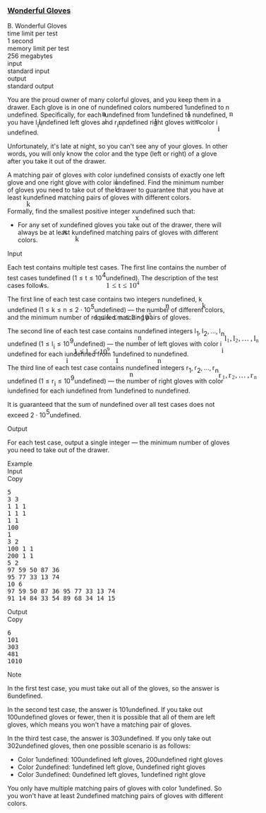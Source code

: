 <h3><a href="https://codeforces.com/contest/2096/problem/B" target="_blank" rel="noopener noreferrer">Wonderful Gloves</a></h3>
<div class="header"><div class="title">B. Wonderful Gloves</div><div class="time-limit"><div class="property-title">time limit per test</div>1 second</div><div class="memory-limit"><div class="property-title">memory limit per test</div>256 megabytes</div><div class="input-file input-standard"><div class="property-title">input</div>standard input</div><div class="output-file output-standard"><div class="property-title">output</div>standard output</div></div><div><p>You are the proud owner of many colorful gloves, and you keep them in a drawer. Each glove is in one of <span class="MathJax_Preview" style="color: inherit;"><span class="MJXp-math" id="MJXp-Span-1"><span class="MJXp-mi MJXp-italic" id="MJXp-Span-2">n</span></span></span><span class="MathJax MathJax_Processed" id="MathJax-Element-1-Frame" tabindex="0" style=""><nobr><span class="math" id="MathJax-Span-1"><span style="display: inline-block; position: relative; width: 0em; height: 0px; font-size: 122%;"><span style="position: absolute;"><span class="mrow" id="MathJax-Span-2"><span class="mi" id="MathJax-Span-3" style="font-family: MathJax_Math-italic;">n</span></span></span></span></span></nobr></span>undefined colors numbered <span class="MathJax_Preview" style="color: inherit;"><span class="MJXp-math" id="MJXp-Span-3"><span class="MJXp-mn" id="MJXp-Span-4">1</span></span></span><span class="MathJax MathJax_Processed" id="MathJax-Element-2-Frame" tabindex="0" style=""><nobr><span class="math" id="MathJax-Span-4"><span style="display: inline-block; position: relative; width: 0em; height: 0px; font-size: 122%;"><span style="position: absolute;"><span class="mrow" id="MathJax-Span-5"><span class="mn" id="MathJax-Span-6" style="font-family: MathJax_Main;">1</span></span></span></span></span></nobr></span>undefined to <span class="MathJax_Preview" style="color: inherit;"><span class="MJXp-math" id="MJXp-Span-5"><span class="MJXp-mi MJXp-italic" id="MJXp-Span-6">n</span></span></span><span class="MathJax MathJax_Processed" id="MathJax-Element-3-Frame" tabindex="0" style=""><nobr><span class="math" id="MathJax-Span-7"><span style="display: inline-block; position: relative; width: 0em; height: 0px; font-size: 122%;"><span style="position: absolute;"><span class="mrow" id="MathJax-Span-8"><span class="mi" id="MathJax-Span-9" style="font-family: MathJax_Math-italic;">n</span></span></span></span></span></nobr></span>undefined. Specifically, for each <span class="MathJax_Preview" style="color: inherit;"><span class="MJXp-math" id="MJXp-Span-7"><span class="MJXp-mi MJXp-italic" id="MJXp-Span-8">i</span></span></span><span class="MathJax MathJax_Processed" id="MathJax-Element-4-Frame" tabindex="0" style=""><nobr><span class="math" id="MathJax-Span-10"><span style="display: inline-block; position: relative; width: 0em; height: 0px; font-size: 122%;"><span style="position: absolute;"><span class="mrow" id="MathJax-Span-11"><span class="mi" id="MathJax-Span-12" style="font-family: MathJax_Math-italic;">i</span></span></span></span></span></nobr></span>undefined from <span class="MathJax_Preview" style="color: inherit;"><span class="MJXp-math" id="MJXp-Span-9"><span class="MJXp-mn" id="MJXp-Span-10">1</span></span></span><span class="MathJax MathJax_Processed" id="MathJax-Element-5-Frame" tabindex="0" style=""><nobr><span class="math" id="MathJax-Span-13"><span style="display: inline-block; position: relative; width: 0em; height: 0px; font-size: 122%;"><span style="position: absolute;"><span class="mrow" id="MathJax-Span-14"><span class="mn" id="MathJax-Span-15" style="font-family: MathJax_Main;">1</span></span></span></span></span></nobr></span>undefined to <span class="MathJax_Preview" style="color: inherit;"><span class="MJXp-math" id="MJXp-Span-11"><span class="MJXp-mi MJXp-italic" id="MJXp-Span-12">n</span></span></span><span class="MathJax MathJax_Processed" id="MathJax-Element-6-Frame" tabindex="0" style=""><nobr><span class="math" id="MathJax-Span-16"><span style="display: inline-block; position: relative; width: 0em; height: 0px; font-size: 122%;"><span style="position: absolute;"><span class="mrow" id="MathJax-Span-17"><span class="mi" id="MathJax-Span-18" style="font-family: MathJax_Math-italic;">n</span></span></span></span></span></nobr></span>undefined, you have <span class="MathJax_Preview" style="color: inherit;"><span class="MJXp-math" id="MJXp-Span-13"><span class="MJXp-msubsup" id="MJXp-Span-14"><span class="MJXp-mi MJXp-italic" id="MJXp-Span-15" style="margin-right: 0.05em;">l</span><span class="MJXp-mi MJXp-italic MJXp-script" id="MJXp-Span-16" style="vertical-align: -0.4em;">i</span></span></span></span><span class="MathJax MathJax_Processed" id="MathJax-Element-7-Frame" tabindex="0" style=""><nobr><span class="math" id="MathJax-Span-19"><span style="display: inline-block; position: relative; width: 0em; height: 0px; font-size: 122%;"><span style="position: absolute;"><span class="mrow" id="MathJax-Span-20"><span class="msubsup" id="MathJax-Span-21"><span style="display: inline-block; position: relative; width: 0.647em; height: 0px;"><span style="position: absolute; clip: rect(3.106em, 1000.3em, 4.16em, -999.997em); top: -3.978em; left: 0em;"><span class="mi" id="MathJax-Span-22" style="font-family: MathJax_Math-italic;">l</span><span style="display: inline-block; width: 0px; height: 3.984em;"></span></span><span style="position: absolute; top: -3.803em; left: 0.296em;"><span class="mi" id="MathJax-Span-23" style="font-size: 70.7%; font-family: MathJax_Math-italic;">i</span><span style="display: inline-block; width: 0px; height: 3.984em;"></span></span></span></span></span></span></span></span></nobr></span>undefined left gloves and <span class="MathJax_Preview" style="color: inherit;"><span class="MJXp-math" id="MJXp-Span-17"><span class="MJXp-msubsup" id="MJXp-Span-18"><span class="MJXp-mi MJXp-italic" id="MJXp-Span-19" style="margin-right: 0.05em;">r</span><span class="MJXp-mi MJXp-italic MJXp-script" id="MJXp-Span-20" style="vertical-align: -0.4em;">i</span></span></span></span><span class="MathJax MathJax_Processed" id="MathJax-Element-8-Frame" tabindex="0" style=""><nobr><span class="math" id="MathJax-Span-24"><span style="display: inline-block; position: relative; width: 0em; height: 0px; font-size: 122%;"><span style="position: absolute;"><span class="mrow" id="MathJax-Span-25"><span class="msubsup" id="MathJax-Span-26"><span style="display: inline-block; position: relative; width: 0.764em; height: 0px;"><span style="position: absolute; clip: rect(3.34em, 1000.41em, 4.16em, -999.997em); top: -3.978em; left: 0em;"><span class="mi" id="MathJax-Span-27" style="font-family: MathJax_Math-italic;">r</span><span style="display: inline-block; width: 0px; height: 3.984em;"></span></span><span style="position: absolute; top: -3.803em; left: 0.471em;"><span class="mi" id="MathJax-Span-28" style="font-size: 70.7%; font-family: MathJax_Math-italic;">i</span><span style="display: inline-block; width: 0px; height: 3.984em;"></span></span></span></span></span></span></span></span></nobr></span>undefined right gloves with color <span class="MathJax_Preview" style="color: inherit;"><span class="MJXp-math" id="MJXp-Span-21"><span class="MJXp-mi MJXp-italic" id="MJXp-Span-22">i</span></span></span><span class="MathJax MathJax_Processed" id="MathJax-Element-9-Frame" tabindex="0" style=""><nobr><span class="math" id="MathJax-Span-29"><span style="display: inline-block; position: relative; width: 0em; height: 0px; font-size: 122%;"><span style="position: absolute;"><span class="mrow" id="MathJax-Span-30"><span class="mi" id="MathJax-Span-31" style="font-family: MathJax_Math-italic;">i</span></span></span></span></span></nobr></span>undefined.</p><p>Unfortunately, it's late at night, so <span class="tex-font-style-bf">you can't see any of your gloves</span>. In other words, you will only know the color and the type (left or right) of a glove <span class="tex-font-style-bf">after</span> you take it out of the drawer.</p><p>A matching pair of gloves with color <span class="MathJax_Preview" style="color: inherit;"><span class="MJXp-math" id="MJXp-Span-23"><span class="MJXp-mi MJXp-italic" id="MJXp-Span-24">i</span></span></span><span class="MathJax MathJax_Processed" id="MathJax-Element-10-Frame" tabindex="0" style=""><nobr><span class="math" id="MathJax-Span-32"><span style="display: inline-block; position: relative; width: 0em; height: 0px; font-size: 122%;"><span style="position: absolute;"><span class="mrow" id="MathJax-Span-33"><span class="mi" id="MathJax-Span-34" style="font-family: MathJax_Math-italic;">i</span></span></span></span></span></nobr></span>undefined consists of exactly one left glove and one right glove with color <span class="MathJax_Preview" style="color: inherit;"><span class="MJXp-math" id="MJXp-Span-25"><span class="MJXp-mi MJXp-italic" id="MJXp-Span-26">i</span></span></span><span class="MathJax MathJax_Processed" id="MathJax-Element-11-Frame" tabindex="0" style=""><nobr><span class="math" id="MathJax-Span-35"><span style="display: inline-block; position: relative; width: 0em; height: 0px; font-size: 122%;"><span style="position: absolute;"><span class="mrow" id="MathJax-Span-36"><span class="mi" id="MathJax-Span-37" style="font-family: MathJax_Math-italic;">i</span></span></span></span></span></nobr></span>undefined. Find the minimum number of gloves you need to take out of the drawer to <span class="tex-font-style-bf">guarantee</span> that you have <span class="tex-font-style-bf">at least</span> <span class="MathJax_Preview" style="color: inherit;"><span class="MJXp-math" id="MJXp-Span-27"><span class="MJXp-mi MJXp-italic" id="MJXp-Span-28">k</span></span></span><span class="MathJax MathJax_Processed" id="MathJax-Element-12-Frame" tabindex="0" style=""><nobr><span class="math" id="MathJax-Span-38"><span style="display: inline-block; position: relative; width: 0em; height: 0px; font-size: 122%;"><span style="position: absolute;"><span class="mrow" id="MathJax-Span-39"><span class="mi" id="MathJax-Span-40" style="font-family: MathJax_Math-italic;">k</span></span></span></span></span></nobr></span>undefined matching pairs of gloves with <span class="tex-font-style-bf">different</span> colors.</p><p>Formally, find the smallest positive integer <span class="MathJax_Preview" style="color: inherit;"><span class="MJXp-math" id="MJXp-Span-29"><span class="MJXp-mi MJXp-italic" id="MJXp-Span-30">x</span></span></span><span class="MathJax MathJax_Processed" id="MathJax-Element-13-Frame" tabindex="0" style=""><nobr><span class="math" id="MathJax-Span-41"><span style="display: inline-block; position: relative; width: 0em; height: 0px; font-size: 122%;"><span style="position: absolute;"><span class="mrow" id="MathJax-Span-42"><span class="mi" id="MathJax-Span-43" style="font-family: MathJax_Math-italic;">x</span></span></span></span></span></nobr></span>undefined such that:</p><ul> <li> For any set of <span class="MathJax_Preview" style="color: inherit;"><span class="MJXp-math" id="MJXp-Span-31"><span class="MJXp-mi MJXp-italic" id="MJXp-Span-32">x</span></span></span><span class="MathJax MathJax_Processed" id="MathJax-Element-14-Frame" tabindex="0" style=""><nobr><span class="math" id="MathJax-Span-44"><span style="display: inline-block; position: relative; width: 0em; height: 0px; font-size: 122%;"><span style="position: absolute;"><span class="mrow" id="MathJax-Span-45"><span class="mi" id="MathJax-Span-46" style="font-family: MathJax_Math-italic;">x</span></span></span></span></span></nobr></span>undefined gloves you take out of the drawer, there will always be at least <span class="MathJax_Preview" style="color: inherit;"><span class="MJXp-math" id="MJXp-Span-33"><span class="MJXp-mi MJXp-italic" id="MJXp-Span-34">k</span></span></span><span class="MathJax MathJax_Processed" id="MathJax-Element-15-Frame" tabindex="0" style=""><nobr><span class="math" id="MathJax-Span-47"><span style="display: inline-block; position: relative; width: 0em; height: 0px; font-size: 122%;"><span style="position: absolute;"><span class="mrow" id="MathJax-Span-48"><span class="mi" id="MathJax-Span-49" style="font-family: MathJax_Math-italic;">k</span></span></span></span></span></nobr></span>undefined matching pairs of gloves with different colors. </li></ul></div><div class="input-specification"><div class="section-title">Input</div><p>Each test contains multiple test cases. The first line contains the number of test cases <span class="MathJax_Preview" style="color: inherit;"><span class="MJXp-math" id="MJXp-Span-35"><span class="MJXp-mi MJXp-italic" id="MJXp-Span-36">t</span></span></span><span class="MathJax MathJax_Processed" id="MathJax-Element-16-Frame" tabindex="0" style=""><nobr><span class="math" id="MathJax-Span-50"><span style="display: inline-block; position: relative; width: 0em; height: 0px; font-size: 122%;"><span style="position: absolute;"><span class="mrow" id="MathJax-Span-51"><span class="mi" id="MathJax-Span-52" style="font-family: MathJax_Math-italic;">t</span></span></span></span></span></nobr></span>undefined (<span class="MathJax_Preview" style="color: inherit;"><span class="MJXp-math" id="MJXp-Span-37"><span class="MJXp-mn" id="MJXp-Span-38">1</span><span class="MJXp-mo" id="MJXp-Span-39" style="margin-left: 0.333em; margin-right: 0.333em;">≤</span><span class="MJXp-mi MJXp-italic" id="MJXp-Span-40">t</span><span class="MJXp-mo" id="MJXp-Span-41" style="margin-left: 0.333em; margin-right: 0.333em;">≤</span><span class="MJXp-msubsup" id="MJXp-Span-42"><span class="MJXp-mn" id="MJXp-Span-43" style="margin-right: 0.05em;">10</span><span class="MJXp-mn MJXp-script" id="MJXp-Span-44" style="vertical-align: 0.5em;">4</span></span></span></span><span class="MathJax MathJax_Processed" id="MathJax-Element-17-Frame" tabindex="0" style=""><nobr><span class="math" id="MathJax-Span-53"><span style="display: inline-block; position: relative; width: 0em; height: 0px; font-size: 122%;"><span style="position: absolute;"><span class="mrow" id="MathJax-Span-54"><span class="mn" id="MathJax-Span-55" style="font-family: MathJax_Main;">1</span><span class="mo" id="MathJax-Span-56" style="font-family: MathJax_Main; padding-left: 0.296em;">≤</span><span class="mi" id="MathJax-Span-57" style="font-family: MathJax_Math-italic; padding-left: 0.296em;">t</span><span class="mo" id="MathJax-Span-58" style="font-family: MathJax_Main; padding-left: 0.296em;">≤</span><span class="msubsup" id="MathJax-Span-59" style="padding-left: 0.296em;"><span style="display: inline-block; position: relative; width: 1.408em; height: 0px;"><span style="position: absolute; clip: rect(3.165em, 1000.94em, 4.16em, -999.997em); top: -3.978em; left: 0em;"><span class="mn" id="MathJax-Span-60" style="font-family: MathJax_Main;">10</span><span style="display: inline-block; width: 0px; height: 3.984em;"></span></span><span style="position: absolute; top: -4.388em; left: 0.998em;"><span class="mn" id="MathJax-Span-61" style="font-size: 70.7%; font-family: MathJax_Main;">4</span><span style="display: inline-block; width: 0px; height: 3.984em;"></span></span></span></span></span></span></span></span></nobr></span>undefined). The description of the test cases follows. </p><p>The first line of each test case contains two integers <span class="MathJax_Preview" style="color: inherit;"><span class="MJXp-math" id="MJXp-Span-45"><span class="MJXp-mi MJXp-italic" id="MJXp-Span-46">n</span></span></span><span class="MathJax MathJax_Processed" id="MathJax-Element-18-Frame" tabindex="0" style=""><nobr><span class="math" id="MathJax-Span-62"><span style="display: inline-block; position: relative; width: 0em; height: 0px; font-size: 122%;"><span style="position: absolute;"><span class="mrow" id="MathJax-Span-63"><span class="mi" id="MathJax-Span-64" style="font-family: MathJax_Math-italic;">n</span></span></span></span></span></nobr></span>undefined, <span class="MathJax_Preview" style="color: inherit;"><span class="MJXp-math" id="MJXp-Span-47"><span class="MJXp-mi MJXp-italic" id="MJXp-Span-48">k</span></span></span><span class="MathJax MathJax_Processed" id="MathJax-Element-19-Frame" tabindex="0" style=""><nobr><span class="math" id="MathJax-Span-65"><span style="display: inline-block; position: relative; width: 0em; height: 0px; font-size: 122%;"><span style="position: absolute;"><span class="mrow" id="MathJax-Span-66"><span class="mi" id="MathJax-Span-67" style="font-family: MathJax_Math-italic;">k</span></span></span></span></span></nobr></span>undefined (<span class="MathJax_Preview" style="color: inherit;"><span class="MJXp-math" id="MJXp-Span-49"><span class="MJXp-mn" id="MJXp-Span-50">1</span><span class="MJXp-mo" id="MJXp-Span-51" style="margin-left: 0.333em; margin-right: 0.333em;">≤</span><span class="MJXp-mi MJXp-italic" id="MJXp-Span-52">k</span><span class="MJXp-mo" id="MJXp-Span-53" style="margin-left: 0.333em; margin-right: 0.333em;">≤</span><span class="MJXp-mi MJXp-italic" id="MJXp-Span-54">n</span><span class="MJXp-mo" id="MJXp-Span-55" style="margin-left: 0.333em; margin-right: 0.333em;">≤</span><span class="MJXp-mn" id="MJXp-Span-56">2</span><span class="MJXp-mo" id="MJXp-Span-57" style="margin-left: 0.267em; margin-right: 0.267em;">⋅</span><span class="MJXp-msubsup" id="MJXp-Span-58"><span class="MJXp-mn" id="MJXp-Span-59" style="margin-right: 0.05em;">10</span><span class="MJXp-mn MJXp-script" id="MJXp-Span-60" style="vertical-align: 0.5em;">5</span></span></span></span><span class="MathJax MathJax_Processed" id="MathJax-Element-20-Frame" tabindex="0" style=""><nobr><span class="math" id="MathJax-Span-68"><span style="display: inline-block; position: relative; width: 0em; height: 0px; font-size: 122%;"><span style="position: absolute;"><span class="mrow" id="MathJax-Span-69"><span class="mn" id="MathJax-Span-70" style="font-family: MathJax_Main;">1</span><span class="mo" id="MathJax-Span-71" style="font-family: MathJax_Main; padding-left: 0.296em;">≤</span><span class="mi" id="MathJax-Span-72" style="font-family: MathJax_Math-italic; padding-left: 0.296em;">k</span><span class="mo" id="MathJax-Span-73" style="font-family: MathJax_Main; padding-left: 0.296em;">≤</span><span class="mi" id="MathJax-Span-74" style="font-family: MathJax_Math-italic; padding-left: 0.296em;">n</span><span class="mo" id="MathJax-Span-75" style="font-family: MathJax_Main; padding-left: 0.296em;">≤</span><span class="mn" id="MathJax-Span-76" style="font-family: MathJax_Main; padding-left: 0.296em;">2</span><span class="mo" id="MathJax-Span-77" style="font-family: MathJax_Main; padding-left: 0.237em;">⋅</span><span class="msubsup" id="MathJax-Span-78" style="padding-left: 0.237em;"><span style="display: inline-block; position: relative; width: 1.408em; height: 0px;"><span style="position: absolute; clip: rect(3.165em, 1000.94em, 4.16em, -999.997em); top: -3.978em; left: 0em;"><span class="mn" id="MathJax-Span-79" style="font-family: MathJax_Main;">10</span><span style="display: inline-block; width: 0px; height: 3.984em;"></span></span><span style="position: absolute; top: -4.388em; left: 0.998em;"><span class="mn" id="MathJax-Span-80" style="font-size: 70.7%; font-family: MathJax_Main;">5</span><span style="display: inline-block; width: 0px; height: 3.984em;"></span></span></span></span></span></span></span></span></nobr></span>undefined)&nbsp;— the number of different colors, and the minimum number of required matching pairs of gloves.</p><p>The second line of each test case contains <span class="MathJax_Preview" style="color: inherit;"><span class="MJXp-math" id="MJXp-Span-61"><span class="MJXp-mi MJXp-italic" id="MJXp-Span-62">n</span></span></span><span class="MathJax MathJax_Processed" id="MathJax-Element-21-Frame" tabindex="0" style=""><nobr><span class="math" id="MathJax-Span-81"><span style="display: inline-block; position: relative; width: 0em; height: 0px; font-size: 122%;"><span style="position: absolute;"><span class="mrow" id="MathJax-Span-82"><span class="mi" id="MathJax-Span-83" style="font-family: MathJax_Math-italic;">n</span></span></span></span></span></nobr></span>undefined integers <span class="MathJax_Preview" style="color: inherit;"><span class="MJXp-math" id="MJXp-Span-63"><span class="MJXp-msubsup" id="MJXp-Span-64"><span class="MJXp-mi MJXp-italic" id="MJXp-Span-65" style="margin-right: 0.05em;">l</span><span class="MJXp-mn MJXp-script" id="MJXp-Span-66" style="vertical-align: -0.4em;">1</span></span><span class="MJXp-mo" id="MJXp-Span-67" style="margin-left: 0em; margin-right: 0.222em;">,</span><span class="MJXp-msubsup" id="MJXp-Span-68"><span class="MJXp-mi MJXp-italic" id="MJXp-Span-69" style="margin-right: 0.05em;">l</span><span class="MJXp-mn MJXp-script" id="MJXp-Span-70" style="vertical-align: -0.4em;">2</span></span><span class="MJXp-mo" id="MJXp-Span-71" style="margin-left: 0em; margin-right: 0.222em;">,</span><span class="MJXp-mo" id="MJXp-Span-72" style="margin-left: 0em; margin-right: 0em;">…</span><span class="MJXp-mo" id="MJXp-Span-73" style="margin-left: 0em; margin-right: 0.222em;">,</span><span class="MJXp-msubsup" id="MJXp-Span-74"><span class="MJXp-mi MJXp-italic" id="MJXp-Span-75" style="margin-right: 0.05em;">l</span><span class="MJXp-mi MJXp-italic MJXp-script" id="MJXp-Span-76" style="vertical-align: -0.4em;">n</span></span></span></span><span class="MathJax MathJax_Processed" id="MathJax-Element-22-Frame" tabindex="0" style=""><nobr><span class="math" id="MathJax-Span-84"><span style="display: inline-block; position: relative; width: 0em; height: 0px; font-size: 122%;"><span style="position: absolute;"><span class="mrow" id="MathJax-Span-85"><span class="msubsup" id="MathJax-Span-86"><span style="display: inline-block; position: relative; width: 0.706em; height: 0px;"><span style="position: absolute; clip: rect(3.106em, 1000.3em, 4.16em, -999.997em); top: -3.978em; left: 0em;"><span class="mi" id="MathJax-Span-87" style="font-family: MathJax_Math-italic;">l</span><span style="display: inline-block; width: 0px; height: 3.984em;"></span></span><span style="position: absolute; top: -3.803em; left: 0.296em;"><span class="mn" id="MathJax-Span-88" style="font-size: 70.7%; font-family: MathJax_Main;">1</span><span style="display: inline-block; width: 0px; height: 3.984em;"></span></span></span></span><span class="mo" id="MathJax-Span-89" style="font-family: MathJax_Main;">,</span><span class="msubsup" id="MathJax-Span-90" style="padding-left: 0.179em;"><span style="display: inline-block; position: relative; width: 0.706em; height: 0px;"><span style="position: absolute; clip: rect(3.106em, 1000.3em, 4.16em, -999.997em); top: -3.978em; left: 0em;"><span class="mi" id="MathJax-Span-91" style="font-family: MathJax_Math-italic;">l</span><span style="display: inline-block; width: 0px; height: 3.984em;"></span></span><span style="position: absolute; top: -3.803em; left: 0.296em;"><span class="mn" id="MathJax-Span-92" style="font-size: 70.7%; font-family: MathJax_Main;">2</span><span style="display: inline-block; width: 0px; height: 3.984em;"></span></span></span></span><span class="mo" id="MathJax-Span-93" style="font-family: MathJax_Main;">,</span><span class="mo" id="MathJax-Span-94" style="font-family: MathJax_Main; padding-left: 0.179em;">…</span><span class="mo" id="MathJax-Span-95" style="font-family: MathJax_Main; padding-left: 0.179em;">,</span><span class="msubsup" id="MathJax-Span-96" style="padding-left: 0.179em;"><span style="display: inline-block; position: relative; width: 0.823em; height: 0px;"><span style="position: absolute; clip: rect(3.106em, 1000.3em, 4.16em, -999.997em); top: -3.978em; left: 0em;"><span class="mi" id="MathJax-Span-97" style="font-family: MathJax_Math-italic;">l</span><span style="display: inline-block; width: 0px; height: 3.984em;"></span></span><span style="position: absolute; top: -3.803em; left: 0.296em;"><span class="mi" id="MathJax-Span-98" style="font-size: 70.7%; font-family: MathJax_Math-italic;">n</span><span style="display: inline-block; width: 0px; height: 3.984em;"></span></span></span></span></span></span></span></span></nobr></span>undefined (<span class="MathJax_Preview" style="color: inherit;"><span class="MJXp-math" id="MJXp-Span-77"><span class="MJXp-mn" id="MJXp-Span-78">1</span><span class="MJXp-mo" id="MJXp-Span-79" style="margin-left: 0.333em; margin-right: 0.333em;">≤</span><span class="MJXp-msubsup" id="MJXp-Span-80"><span class="MJXp-mi MJXp-italic" id="MJXp-Span-81" style="margin-right: 0.05em;">l</span><span class="MJXp-mi MJXp-italic MJXp-script" id="MJXp-Span-82" style="vertical-align: -0.4em;">i</span></span><span class="MJXp-mo" id="MJXp-Span-83" style="margin-left: 0.333em; margin-right: 0.333em;">≤</span><span class="MJXp-msubsup" id="MJXp-Span-84"><span class="MJXp-mn" id="MJXp-Span-85" style="margin-right: 0.05em;">10</span><span class="MJXp-mn MJXp-script" id="MJXp-Span-86" style="vertical-align: 0.5em;">9</span></span></span></span><span class="MathJax MathJax_Processed" id="MathJax-Element-23-Frame" tabindex="0" style=""><nobr><span class="math" id="MathJax-Span-99"><span style="display: inline-block; position: relative; width: 0em; height: 0px; font-size: 122%;"><span style="position: absolute;"><span class="mrow" id="MathJax-Span-100"><span class="mn" id="MathJax-Span-101" style="font-family: MathJax_Main;">1</span><span class="mo" id="MathJax-Span-102" style="font-family: MathJax_Main; padding-left: 0.296em;">≤</span><span class="msubsup" id="MathJax-Span-103" style="padding-left: 0.296em;"><span style="display: inline-block; position: relative; width: 0.647em; height: 0px;"><span style="position: absolute; clip: rect(3.106em, 1000.3em, 4.16em, -999.997em); top: -3.978em; left: 0em;"><span class="mi" id="MathJax-Span-104" style="font-family: MathJax_Math-italic;">l</span><span style="display: inline-block; width: 0px; height: 3.984em;"></span></span><span style="position: absolute; top: -3.803em; left: 0.296em;"><span class="mi" id="MathJax-Span-105" style="font-size: 70.7%; font-family: MathJax_Math-italic;">i</span><span style="display: inline-block; width: 0px; height: 3.984em;"></span></span></span></span><span class="mo" id="MathJax-Span-106" style="font-family: MathJax_Main; padding-left: 0.296em;">≤</span><span class="msubsup" id="MathJax-Span-107" style="padding-left: 0.296em;"><span style="display: inline-block; position: relative; width: 1.408em; height: 0px;"><span style="position: absolute; clip: rect(3.165em, 1000.94em, 4.16em, -999.997em); top: -3.978em; left: 0em;"><span class="mn" id="MathJax-Span-108" style="font-family: MathJax_Main;">10</span><span style="display: inline-block; width: 0px; height: 3.984em;"></span></span><span style="position: absolute; top: -4.388em; left: 0.998em;"><span class="mn" id="MathJax-Span-109" style="font-size: 70.7%; font-family: MathJax_Main;">9</span><span style="display: inline-block; width: 0px; height: 3.984em;"></span></span></span></span></span></span></span></span></nobr></span>undefined)&nbsp;— the number of left gloves with color <span class="MathJax_Preview" style="color: inherit;"><span class="MJXp-math" id="MJXp-Span-87"><span class="MJXp-mi MJXp-italic" id="MJXp-Span-88">i</span></span></span><span class="MathJax MathJax_Processed" id="MathJax-Element-24-Frame" tabindex="0" style=""><nobr><span class="math" id="MathJax-Span-110"><span style="display: inline-block; position: relative; width: 0em; height: 0px; font-size: 122%;"><span style="position: absolute;"><span class="mrow" id="MathJax-Span-111"><span class="mi" id="MathJax-Span-112" style="font-family: MathJax_Math-italic;">i</span></span></span></span></span></nobr></span>undefined for each <span class="MathJax_Preview" style="color: inherit;"><span class="MJXp-math" id="MJXp-Span-89"><span class="MJXp-mi MJXp-italic" id="MJXp-Span-90">i</span></span></span><span class="MathJax MathJax_Processed" id="MathJax-Element-25-Frame" tabindex="0" style=""><nobr><span class="math" id="MathJax-Span-113"><span style="display: inline-block; position: relative; width: 0em; height: 0px; font-size: 122%;"><span style="position: absolute;"><span class="mrow" id="MathJax-Span-114"><span class="mi" id="MathJax-Span-115" style="font-family: MathJax_Math-italic;">i</span></span></span></span></span></nobr></span>undefined from <span class="MathJax_Preview" style="color: inherit;"><span class="MJXp-math" id="MJXp-Span-91"><span class="MJXp-mn" id="MJXp-Span-92">1</span></span></span><span class="MathJax MathJax_Processed" id="MathJax-Element-26-Frame" tabindex="0" style=""><nobr><span class="math" id="MathJax-Span-116"><span style="display: inline-block; position: relative; width: 0em; height: 0px; font-size: 122%;"><span style="position: absolute;"><span class="mrow" id="MathJax-Span-117"><span class="mn" id="MathJax-Span-118" style="font-family: MathJax_Main;">1</span></span></span></span></span></nobr></span>undefined to <span class="MathJax_Preview" style="color: inherit;"><span class="MJXp-math" id="MJXp-Span-93"><span class="MJXp-mi MJXp-italic" id="MJXp-Span-94">n</span></span></span><span class="MathJax MathJax_Processed" id="MathJax-Element-27-Frame" tabindex="0" style=""><nobr><span class="math" id="MathJax-Span-119"><span style="display: inline-block; position: relative; width: 0em; height: 0px; font-size: 122%;"><span style="position: absolute;"><span class="mrow" id="MathJax-Span-120"><span class="mi" id="MathJax-Span-121" style="font-family: MathJax_Math-italic;">n</span></span></span></span></span></nobr></span>undefined.</p><p>The third line of each test case contains <span class="MathJax_Preview" style="color: inherit;"><span class="MJXp-math" id="MJXp-Span-95"><span class="MJXp-mi MJXp-italic" id="MJXp-Span-96">n</span></span></span><span class="MathJax MathJax_Processed" id="MathJax-Element-28-Frame" tabindex="0" style=""><nobr><span class="math" id="MathJax-Span-122"><span style="display: inline-block; position: relative; width: 0em; height: 0px; font-size: 122%;"><span style="position: absolute;"><span class="mrow" id="MathJax-Span-123"><span class="mi" id="MathJax-Span-124" style="font-family: MathJax_Math-italic;">n</span></span></span></span></span></nobr></span>undefined integers <span class="MathJax_Preview" style="color: inherit;"><span class="MJXp-math" id="MJXp-Span-97"><span class="MJXp-msubsup" id="MJXp-Span-98"><span class="MJXp-mi MJXp-italic" id="MJXp-Span-99" style="margin-right: 0.05em;">r</span><span class="MJXp-mn MJXp-script" id="MJXp-Span-100" style="vertical-align: -0.4em;">1</span></span><span class="MJXp-mo" id="MJXp-Span-101" style="margin-left: 0em; margin-right: 0.222em;">,</span><span class="MJXp-msubsup" id="MJXp-Span-102"><span class="MJXp-mi MJXp-italic" id="MJXp-Span-103" style="margin-right: 0.05em;">r</span><span class="MJXp-mn MJXp-script" id="MJXp-Span-104" style="vertical-align: -0.4em;">2</span></span><span class="MJXp-mo" id="MJXp-Span-105" style="margin-left: 0em; margin-right: 0.222em;">,</span><span class="MJXp-mo" id="MJXp-Span-106" style="margin-left: 0em; margin-right: 0em;">…</span><span class="MJXp-mo" id="MJXp-Span-107" style="margin-left: 0em; margin-right: 0.222em;">,</span><span class="MJXp-msubsup" id="MJXp-Span-108"><span class="MJXp-mi MJXp-italic" id="MJXp-Span-109" style="margin-right: 0.05em;">r</span><span class="MJXp-mi MJXp-italic MJXp-script" id="MJXp-Span-110" style="vertical-align: -0.4em;">n</span></span></span></span><span class="MathJax MathJax_Processed" id="MathJax-Element-29-Frame" tabindex="0" style=""><nobr><span class="math" id="MathJax-Span-125"><span style="display: inline-block; position: relative; width: 0em; height: 0px; font-size: 122%;"><span style="position: absolute;"><span class="mrow" id="MathJax-Span-126"><span class="msubsup" id="MathJax-Span-127"><span style="display: inline-block; position: relative; width: 0.881em; height: 0px;"><span style="position: absolute; clip: rect(3.34em, 1000.41em, 4.16em, -999.997em); top: -3.978em; left: 0em;"><span class="mi" id="MathJax-Span-128" style="font-family: MathJax_Math-italic;">r</span><span style="display: inline-block; width: 0px; height: 3.984em;"></span></span><span style="position: absolute; top: -3.803em; left: 0.471em;"><span class="mn" id="MathJax-Span-129" style="font-size: 70.7%; font-family: MathJax_Main;">1</span><span style="display: inline-block; width: 0px; height: 3.984em;"></span></span></span></span><span class="mo" id="MathJax-Span-130" style="font-family: MathJax_Main;">,</span><span class="msubsup" id="MathJax-Span-131" style="padding-left: 0.179em;"><span style="display: inline-block; position: relative; width: 0.881em; height: 0px;"><span style="position: absolute; clip: rect(3.34em, 1000.41em, 4.16em, -999.997em); top: -3.978em; left: 0em;"><span class="mi" id="MathJax-Span-132" style="font-family: MathJax_Math-italic;">r</span><span style="display: inline-block; width: 0px; height: 3.984em;"></span></span><span style="position: absolute; top: -3.803em; left: 0.471em;"><span class="mn" id="MathJax-Span-133" style="font-size: 70.7%; font-family: MathJax_Main;">2</span><span style="display: inline-block; width: 0px; height: 3.984em;"></span></span></span></span><span class="mo" id="MathJax-Span-134" style="font-family: MathJax_Main;">,</span><span class="mo" id="MathJax-Span-135" style="font-family: MathJax_Main; padding-left: 0.179em;">…</span><span class="mo" id="MathJax-Span-136" style="font-family: MathJax_Main; padding-left: 0.179em;">,</span><span class="msubsup" id="MathJax-Span-137" style="padding-left: 0.179em;"><span style="display: inline-block; position: relative; width: 0.94em; height: 0px;"><span style="position: absolute; clip: rect(3.34em, 1000.41em, 4.16em, -999.997em); top: -3.978em; left: 0em;"><span class="mi" id="MathJax-Span-138" style="font-family: MathJax_Math-italic;">r</span><span style="display: inline-block; width: 0px; height: 3.984em;"></span></span><span style="position: absolute; top: -3.803em; left: 0.471em;"><span class="mi" id="MathJax-Span-139" style="font-size: 70.7%; font-family: MathJax_Math-italic;">n</span><span style="display: inline-block; width: 0px; height: 3.984em;"></span></span></span></span></span></span></span></span></nobr></span>undefined (<span class="MathJax_Preview" style="color: inherit;"><span class="MJXp-math" id="MJXp-Span-111"><span class="MJXp-mn" id="MJXp-Span-112">1</span><span class="MJXp-mo" id="MJXp-Span-113" style="margin-left: 0.333em; margin-right: 0.333em;">≤</span><span class="MJXp-msubsup" id="MJXp-Span-114"><span class="MJXp-mi MJXp-italic" id="MJXp-Span-115" style="margin-right: 0.05em;">r</span><span class="MJXp-mi MJXp-italic MJXp-script" id="MJXp-Span-116" style="vertical-align: -0.4em;">i</span></span><span class="MJXp-mo" id="MJXp-Span-117" style="margin-left: 0.333em; margin-right: 0.333em;">≤</span><span class="MJXp-msubsup" id="MJXp-Span-118"><span class="MJXp-mn" id="MJXp-Span-119" style="margin-right: 0.05em;">10</span><span class="MJXp-mn MJXp-script" id="MJXp-Span-120" style="vertical-align: 0.5em;">9</span></span></span></span><span class="MathJax MathJax_Processing" id="MathJax-Element-30-Frame" tabindex="0"></span>undefined)&nbsp;— the number of right gloves with color <span class="MathJax_Preview" style="color: inherit;"><span class="MJXp-math" id="MJXp-Span-121"><span class="MJXp-mi MJXp-italic" id="MJXp-Span-122">i</span></span></span><span class="MathJax MathJax_Processing" id="MathJax-Element-31-Frame" tabindex="0"></span>undefined for each <span class="MathJax_Preview" style="color: inherit;"><span class="MJXp-math" id="MJXp-Span-123"><span class="MJXp-mi MJXp-italic" id="MJXp-Span-124">i</span></span></span><span class="MathJax MathJax_Processing" id="MathJax-Element-32-Frame" tabindex="0"></span>undefined from <span class="MathJax_Preview" style="color: inherit;"><span class="MJXp-math" id="MJXp-Span-125"><span class="MJXp-mn" id="MJXp-Span-126">1</span></span></span><span class="MathJax MathJax_Processing" id="MathJax-Element-33-Frame" tabindex="0"></span>undefined to <span class="MathJax_Preview" style="color: inherit;"><span class="MJXp-math" id="MJXp-Span-127"><span class="MJXp-mi MJXp-italic" id="MJXp-Span-128">n</span></span></span><span class="MathJax MathJax_Processing" id="MathJax-Element-34-Frame" tabindex="0"></span>undefined.</p><p>It is guaranteed that the sum of <span class="MathJax_Preview" style="color: inherit;"><span class="MJXp-math" id="MJXp-Span-129"><span class="MJXp-mi MJXp-italic" id="MJXp-Span-130">n</span></span></span><span class="MathJax MathJax_Processing" id="MathJax-Element-35-Frame" tabindex="0"></span>undefined over all test cases does not exceed <span class="MathJax_Preview" style="color: inherit;"><span class="MJXp-math" id="MJXp-Span-131"><span class="MJXp-mn" id="MJXp-Span-132">2</span><span class="MJXp-mo" id="MJXp-Span-133" style="margin-left: 0.267em; margin-right: 0.267em;">⋅</span><span class="MJXp-msubsup" id="MJXp-Span-134"><span class="MJXp-mn" id="MJXp-Span-135" style="margin-right: 0.05em;">10</span><span class="MJXp-mn MJXp-script" id="MJXp-Span-136" style="vertical-align: 0.5em;">5</span></span></span></span><span class="MathJax MathJax_Processing" id="MathJax-Element-36-Frame" tabindex="0"></span>undefined.</p></div><div class="output-specification"><div class="section-title">Output</div><p>For each test case, output a single integer&nbsp;— the minimum number of gloves you need to take out of the drawer.</p></div><div class="sample-tests"><div class="section-title">Example</div><div class="sample-test"><div class="input"><div class="title">Input<div title="Copy" data-clipboard-target="#id001959208442368916" id="id0042502460326945324" class="input-output-copier">Copy</div></div><pre id="id001959208442368916"><div class="test-example-line test-example-line-even test-example-line-0">5</div><div class="test-example-line test-example-line-odd test-example-line-1">3 3</div><div class="test-example-line test-example-line-odd test-example-line-1">1 1 1</div><div class="test-example-line test-example-line-odd test-example-line-1">1 1 1</div><div class="test-example-line test-example-line-even test-example-line-2">1 1</div><div class="test-example-line test-example-line-even test-example-line-2">100</div><div class="test-example-line test-example-line-even test-example-line-2">1</div><div class="test-example-line test-example-line-odd test-example-line-3">3 2</div><div class="test-example-line test-example-line-odd test-example-line-3">100 1 1</div><div class="test-example-line test-example-line-odd test-example-line-3">200 1 1</div><div class="test-example-line test-example-line-even test-example-line-4">5 2</div><div class="test-example-line test-example-line-even test-example-line-4">97 59 50 87 36</div><div class="test-example-line test-example-line-even test-example-line-4">95 77 33 13 74</div><div class="test-example-line test-example-line-odd test-example-line-5">10 6</div><div class="test-example-line test-example-line-odd test-example-line-5">97 59 50 87 36 95 77 33 13 74</div><div class="test-example-line test-example-line-odd test-example-line-5">91 14 84 33 54 89 68 34 14 15</div></pre></div><div class="output"><div class="title">Output<div title="Copy" data-clipboard-target="#id008724974997792833" id="id007627429295513476" class="input-output-copier">Copy</div></div><pre id="id008724974997792833">6
101
303
481
1010
</pre></div></div></div><div class="note"><div class="section-title">Note</div><p>In the first test case, you must take out all of the gloves, so the answer is <span class="MathJax_Preview" style="color: inherit;"><span class="MJXp-math" id="MJXp-Span-137"><span class="MJXp-mn" id="MJXp-Span-138">6</span></span></span><span class="MathJax MathJax_Processing" id="MathJax-Element-37-Frame" tabindex="0"></span>undefined.</p><p>In the second test case, the answer is <span class="MathJax_Preview" style="color: inherit;"><span class="MJXp-math" id="MJXp-Span-139"><span class="MJXp-mn" id="MJXp-Span-140">101</span></span></span><span class="MathJax MathJax_Processing" id="MathJax-Element-38-Frame" tabindex="0"></span>undefined. If you take out <span class="MathJax_Preview" style="color: inherit;"><span class="MJXp-math" id="MJXp-Span-141"><span class="MJXp-mn" id="MJXp-Span-142">100</span></span></span><span class="MathJax MathJax_Processing" id="MathJax-Element-39-Frame" tabindex="0"></span>undefined gloves or fewer, then it is possible that all of them are left gloves, which means you won't have a matching pair of gloves.</p><p>In the third test case, the answer is <span class="MathJax_Preview" style="color: inherit;"><span class="MJXp-math" id="MJXp-Span-143"><span class="MJXp-mn" id="MJXp-Span-144">303</span></span></span><span class="MathJax MathJax_Processing" id="MathJax-Element-40-Frame" tabindex="0"></span>undefined. If you only take out <span class="MathJax_Preview" style="color: inherit;"><span class="MJXp-math" id="MJXp-Span-145"><span class="MJXp-mn" id="MJXp-Span-146">302</span></span></span><span class="MathJax MathJax_Processing" id="MathJax-Element-41-Frame" tabindex="0"></span>undefined gloves, then one possible scenario is as follows:</p><ul><li> Color <span class="MathJax_Preview" style="color: inherit;"><span class="MJXp-math" id="MJXp-Span-147"><span class="MJXp-mn" id="MJXp-Span-148">1</span></span></span><span class="MathJax MathJax_Processing" id="MathJax-Element-42-Frame" tabindex="0"></span>undefined: <span class="MathJax_Preview" style="color: inherit;"><span class="MJXp-math" id="MJXp-Span-149"><span class="MJXp-mn" id="MJXp-Span-150">100</span></span></span><span class="MathJax MathJax_Processing" id="MathJax-Element-43-Frame" tabindex="0"></span>undefined left gloves, <span class="MathJax_Preview" style="color: inherit;"><span class="MJXp-math" id="MJXp-Span-151"><span class="MJXp-mn" id="MJXp-Span-152">200</span></span></span><span class="MathJax MathJax_Processing" id="MathJax-Element-44-Frame" tabindex="0"></span>undefined right gloves </li><li> Color <span class="MathJax_Preview" style="color: inherit;"><span class="MJXp-math" id="MJXp-Span-153"><span class="MJXp-mn" id="MJXp-Span-154">2</span></span></span><span class="MathJax MathJax_Processing" id="MathJax-Element-45-Frame" tabindex="0"></span>undefined: <span class="MathJax_Preview" style="color: inherit;"><span class="MJXp-math" id="MJXp-Span-155"><span class="MJXp-mn" id="MJXp-Span-156">1</span></span></span><span class="MathJax MathJax_Processing" id="MathJax-Element-46-Frame" tabindex="0"></span>undefined left glove, <span class="MathJax_Preview" style="color: inherit;"><span class="MJXp-math" id="MJXp-Span-157"><span class="MJXp-mn" id="MJXp-Span-158">0</span></span></span><span class="MathJax MathJax_Processing" id="MathJax-Element-47-Frame" tabindex="0"></span>undefined right gloves </li><li> Color <span class="MathJax_Preview" style="color: inherit;"><span class="MJXp-math" id="MJXp-Span-159"><span class="MJXp-mn" id="MJXp-Span-160">3</span></span></span><span class="MathJax MathJax_Processing" id="MathJax-Element-48-Frame" tabindex="0"></span>undefined: <span class="MathJax_Preview" style="color: inherit;"><span class="MJXp-math" id="MJXp-Span-161"><span class="MJXp-mn" id="MJXp-Span-162">0</span></span></span><span class="MathJax MathJax_Processing" id="MathJax-Element-49-Frame" tabindex="0"></span>undefined left gloves, <span class="MathJax_Preview" style="color: inherit;"><span class="MJXp-math" id="MJXp-Span-163"><span class="MJXp-mn" id="MJXp-Span-164">1</span></span></span><span class="MathJax MathJax_Processing" id="MathJax-Element-50-Frame" tabindex="0"></span>undefined right glove </li></ul><p>You only have multiple matching pairs of gloves with color <span class="MathJax_Preview" style="color: inherit;"><span class="MJXp-math" id="MJXp-Span-165"><span class="MJXp-mn" id="MJXp-Span-166">1</span></span></span><span class="MathJax MathJax_Processing" id="MathJax-Element-51-Frame" tabindex="0"></span>undefined. So you won't have at least <span class="MathJax_Preview" style="color: inherit;"><span class="MJXp-math" id="MJXp-Span-167"><span class="MJXp-mn" id="MJXp-Span-168">2</span></span></span><span class="MathJax MathJax_Processing" id="MathJax-Element-52-Frame" tabindex="0"></span>undefined matching pairs of gloves with different colors.</p></div>